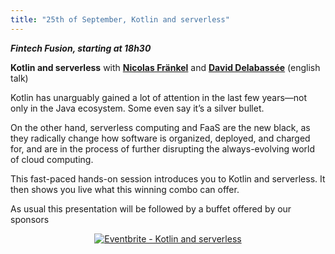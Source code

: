 ```yaml
---
title: "25th of September, Kotlin and serverless"
---
```


***Fintech Fusion, starting at 18h30***

**Kotlin and serverless** with **[Nicolas Fränkel](/jug/speakers.html?key=nicolas_frankel)** and **[David Delabassée](/jug/speakers.html?key=david_delabassee)** (english talk)

Kotlin has unarguably gained a lot of attention in the last few years—not only in the Java ecosystem. Some even say it’s a silver bullet. 

On the other hand, serverless computing and FaaS are the new black, as they radically change how software is organized, deployed, and charged for, and are in the process of further disrupting the always-evolving world of cloud computing. 

This fast-paced hands-on session introduces you to Kotlin and serverless. It then shows you live what this winning combo can offer.

As usual this presentation will be followed by a buffet offered by our sponsors

<center><a href="https://www.eventbrite.fr/e/billets-kotlin-and-serverless-50391338851?ref=ebtn" target="_blank"><img src="https://www.eventbrite.fr/custombutton?eid=50391338851" alt="Eventbrite - Kotlin and serverless" /></a></center>
